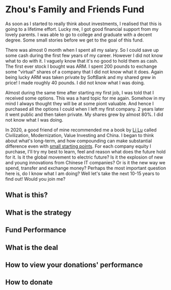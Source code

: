 # Zhou's Family and Friends Fund
As soon as I started to really think about investments, I realised that this is going to a 
lifetime effort. Lucky me, I got good financial support from my lovely parents. I was able
to go to college and graduate with a decent degree. Some small stories before we get to the
goal of this fund.

There was almost 0 month when I spent all my salary. So I could save up some cash during the first
few years of my career. However I did not know what to do with it. I vaguely know that it's no
good to hold them as cash. The first ever stock I bought was ARM. I spent 200 pounds to exchange
some "virtual" shares of a company that I did not know what it does. Again being lucky ARM was taken
private by SoftBank and my shared grew in price! I made roughly 40 pounds. I did not know what I
was doing. 

Almost during the same time after starting my first job, I was told that I received some options. 
This was a hard topic for me again. Somehow in my mind I always thought they will be at some
piont valuable. And hence I purchased all the options I could when I left my first company. 
2 years later it went public and then taken private. My shares grew by almost 80%. I did not know
what I was doing.

In 2020, a good friend of mine recommended me a book by [Li Lu](https://en.wikipedia.org/wiki/Li_Lu) called
Civilization, Modernization, Value Investing and China. I began to think about what's long-term, and
how compounding can make substantial difference even with [small starting points](https://docs.google.com/spreadsheets/d/1jKR0gPf5YsTZIIwL-7niXdK0htSfz6p_kGFm7EZXO3g/edit?usp=sharing). 
For each company equity I purchase, I'll try my best to learn, feel and reason what does the
future hold for it. Is it the global movement to electric future? Is it the explosion of new
and young innovations from Chinese IT companies? Or is it the new way we spend, transfer and
exchange money? Perhaps the most important question here is, do I know what I am doing? Well
let's take the next 10-15 years to find out! Would you join me? 

## What is this?

## What is the strategy
## Fund Performance
## What is the deal
## How to view your donations' performance
## How to donate